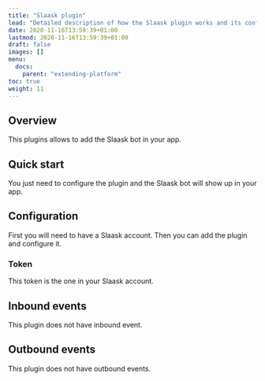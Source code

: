 ```yaml
---
title: "Slaask plugin"
lead: "Detailed description of how the Slaask plugin works and its configuration."
date: 2020-11-16T13:59:39+01:00
lastmod: 2020-11-16T13:59:39+01:00
draft: false
images: []
menu:
  docs:
    parent: "extending-platform"
toc: true
weight: 11
---
```


## Overview

This plugins allows to add the Slaask bot in your app.

## Quick start

You just need to configure the plugin and the Slaask bot will show up in your app.

## Configuration

First you will need to have a Slaask account. Then you can add the plugin and configure it.

### Token

This token is the one in your Slaask account.

## Inbound events

This plugin does not have inbound event.

## Outbound events

This plugin does not have outbound events.


